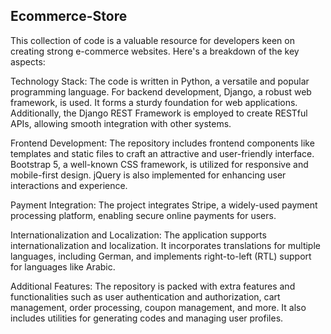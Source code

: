 ## Ecommerce-Store
This collection of code is a valuable resource for developers keen on creating strong e-commerce websites. Here's a breakdown of the key aspects:

Technology Stack:
The code is written in Python, a versatile and popular programming language. For backend development, Django, a robust web framework, is used. It forms a sturdy foundation for web applications. Additionally, the Django REST Framework is employed to create RESTful APIs, allowing smooth integration with other systems.

Frontend Development:
The repository includes frontend components like templates and static files to craft an attractive and user-friendly interface. Bootstrap 5, a well-known CSS framework, is utilized for responsive and mobile-first design. jQuery is also implemented for enhancing user interactions and experience.

Payment Integration:
The project integrates Stripe, a widely-used payment processing platform, enabling secure online payments for users.

Internationalization and Localization:
The application supports internationalization and localization. It incorporates translations for multiple languages, including German, and implements right-to-left (RTL) support for languages like Arabic.

Additional Features:
The repository is packed with extra features and functionalities such as user authentication and authorization, cart management, order processing, coupon management, and more. It also includes utilities for generating codes and managing user profiles.
